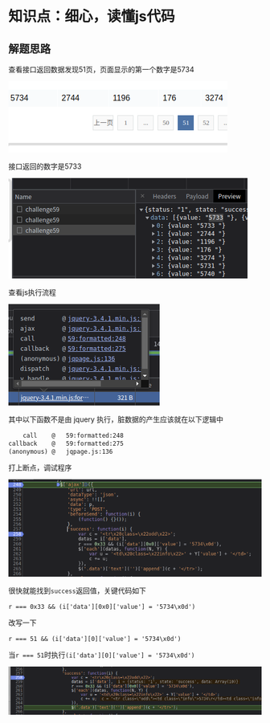 # 知识点：细心，读懂js代码

## 解题思路

查看接口返回数据发现51页，页面显示的第一个数字是5734

![请求](./img/1.png)

接口返回的数字是5733

![请求](./img/2.png)

查看js执行流程

![请求](./img/3.png)

其中以下函数不是由	jquery 执行，脏数据的产生应该就在以下逻辑中

        call	@	59:formatted:248
    callback	@	59:formatted:275
    (anonymous)	@	jqpage.js:136

打上断点，调试程序

![请求](./img/4.png)

很快就能找到`success`返回值，关键代码如下

    r === 0x33 && (i['data'][0x0]['value'] = '5734\x0d')

改写一下

    r === 51 && (i['data'][0]['value'] = '5734\x0d')

当`r === 51`时执行`(i['data'][0]['value'] = '5734\x0d')`

![请求](./img/5.png)